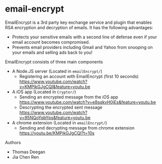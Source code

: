 # email-encrypt
EmailEncrypt is a 3rd party key exchange service and plugin that enables RSA encryption and decryption of emails.  It has the following advantages:
- Protects your sensitive emails with a second line of defense even if your email account becomes compromised.
- Prevents email providers including Gmail and Yahoo from snooping on your emails and selling ads back to you!

EmailEncrypt consists of three main components
- A Node.JS server (Located in `emailEncrypt/`)
  * Registering an account with EmailEncrypt (first 10 seconds) https://www.youtube.com/watch?v=KMPikGJgCQI&feature=youtu.be
- A iOS app (Located in `Cryptor/`)
  * Sending an encrypted message from the iOS app https://www.youtube.com/watch?v=e8sqkvH0jEs&feature=youtu.be
  * Descrypting the encrypted sent message https://www.youtube.com/watch?v=95NQoYqbYps&feature=youtu.be
- A chrome extension (Located in `emailEncrypt/`)
  * Sending and decrypting message from chrome extension https://youtu.be/KMPikGJgCQI?t=10s
  
Authors
- Thomas Deegan
- Jia Chen Ren
